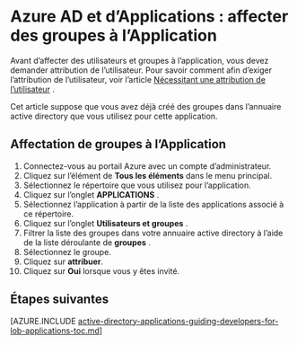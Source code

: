 <properties
    pageTitle="Azure AD et d’Applications : affecter des groupes à l’Application | Microsoft Azure"
    description="Comment faire pour implémenter l’affectation de groupe pour les applications Azure."
    services="active-directory"
    documentationCenter=""
    authors="IHenkel"
    manager="femila"
    editor=""/>

<tags
    ms.service="active-directory"
    ms.workload="identity"
    ms.tgt_pltfrm="na"
    ms.devlang="na"
    ms.topic="article"
    ms.date="12/03/2015"
    ms.author="inhenk"/>

# <a name="azure-ad-and-applications-assigning-groups-to-an-application"></a>Azure AD et d’Applications : affecter des groupes à l’Application
Avant d’affecter des utilisateurs et groupes à l’application, vous devez demander attribution de l’utilisateur. Pour savoir comment afin d’exiger l’attribution de l’utilisateur, voir l’article [Nécessitant une attribution de l’utilisateur](active-directory-applications-guiding-developers-requiring-user-assignment.md) .

Cet article suppose que vous avez déjà créé des groupes dans l’annuaire active directory que vous utilisez pour cette application.

## <a name="assigning-groups-to-an-application"></a>Affectation de groupes à l’Application
1. Connectez-vous au portail Azure avec un compte d’administrateur.
2. Cliquez sur l’élément de **Tous les éléments** dans le menu principal.
3. Sélectionnez le répertoire que vous utilisez pour l’application.
4. Cliquez sur l’onglet **APPLICATIONS** .
5. Sélectionnez l’application à partir de la liste des applications associé à ce répertoire.
6. Cliquez sur l’onglet **Utilisateurs et groupes** .
7. Filtrer la liste des groupes dans votre annuaire active directory à l’aide de la liste déroulante de **groupes** .
8. Sélectionnez le groupe.
9. Cliquez sur **attribuer**.
10. Cliquez sur **Oui** lorsque vous y êtes invité.

## <a name="next-steps"></a>Étapes suivantes
[AZURE.INCLUDE [active-directory-applications-guiding-developers-for-lob-applications-toc.md](../../includes/active-directory-applications-guiding-developers-for-lob-applications-toc.md)]
